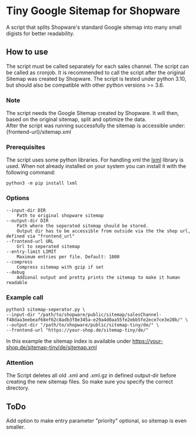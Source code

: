 # Tiny Google Sitemap for Shopware
A script that splits Shopware's standard Google sitemap into many small digists for better readability. 

## How to use
The script must be called separately for each sales channel. The script can be called as cronjob. It is recommended to call the script after the original Sitemap was created by Shopware. The script is tested under python 3.10, but should also be compatible with other python versions >= 3.6.

### Note
The script needs the Google Sitemap created by Shopware. It will then, based on the original sitemap, split and optimize the data.  
After the script was running successfully the sitemap is accessible under: {frontend-url}/sitemap.xml

### Prerequisites
The script uses some python libraries. For handling xml the [lxml](https://pypi.org/project/lxml/) library is used. When not already installed on your system you can install it with the following command:
```
python3 -m pip install lxml
```


### Options
```
--input-dir DIR
    Path to original shopware sitemap
--output-dir DIR
    Path where the seperated sitemap should be stored.
    Output dir has to be accessible from outside via the the shop url, defined via "frontend_url"
--frontend-url URL
    Url to seperated sitemap
--entry-limit LIMIT
    Maximum entries per file. Default: 1000
--compress
    Compress sitemap with gzip if set
--debug
    Addional output and pretty prints the sitemap to make it human readable
```

### Example call
```
python3 sitemap-seperator.py \
--input-dir "/path/to/shopware/public/sitemap/salesChannel-f48daa3eebeaf68ef62c8adb3f8e345a-e29a4d0aa55fe2ebb5fe2ece7ce3e20b/" \
--output-dir "/path/to/shopware/public/sitemap-tiny/de/" \
--frontend-url "https://your-shop.de/sitemap-tiny/de/"
```
In this example the sitemap index is available under https://your-shop.de/sitemap-tiny/de/sitemap.xml

### Attention
The Script deletes all old .xml and .xml.gz in defined output-dir before creating the new sitemap files. So make sure you specify the correct directory.

## ToDo
Add option to make entry parameter "priority" optional, so sitemap is even smaller.
